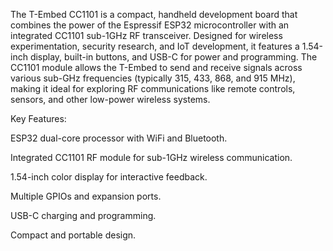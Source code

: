 The T-Embed CC1101 is a compact, handheld development board that combines the power of the Espressif ESP32 microcontroller with an integrated CC1101 sub-1GHz RF transceiver. Designed for wireless experimentation, security research, and IoT development, it features a 1.54-inch display, built-in buttons, and USB-C for power and programming. The CC1101 module allows the T-Embed to send and receive signals across various sub-GHz frequencies (typically 315, 433, 868, and 915 MHz), making it ideal for exploring RF communications like remote controls, sensors, and other low-power wireless systems.

Key Features:

ESP32 dual-core processor with WiFi and Bluetooth.

Integrated CC1101 RF module for sub-1GHz wireless communication.

1.54-inch color display for interactive feedback.

Multiple GPIOs and expansion ports.

USB-C charging and programming.

Compact and portable design.
